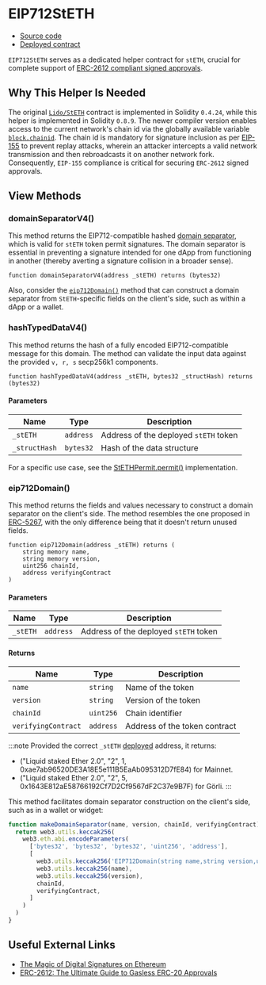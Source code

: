 # EIP712StETH

- [Source code](https://github.com/lidofinance/lido-dao/blob/master/contracts/0.8.9/EIP712StETH.sol)
- [Deployed contract](https://etherscan.io/address/0x8F73e4C2A6D852bb4ab2A45E6a9CF5715b3228B7)

`EIP712StETH` serves as a dedicated helper contract for `stETH`, crucial for complete support of [ERC-2612 compliant signed approvals](https://eips.ethereum.org/EIPS/eip-2612).

## Why This Helper Is Needed

The original [`Lido/StETH`](/contracts/lido) contract is implemented in Solidity `0.4.24`, while this helper is implemented in Solidity `0.8.9`. The newer compiler version enables access to the current network's chain id via the globally available variable [`block.chainid`](https://docs.soliditylang.org/en/v0.8.9/units-and-global-variables.html#block-and-transaction-properties). The chain id is mandatory for signature inclusion as per [EIP-155](https://eips.ethereum.org/EIPS/eip-155) to prevent replay attacks, wherein an attacker intercepts a valid network transmission and then rebroadcasts it on another network fork. Consequently, `EIP-155` compliance is critical for securing `ERC-2612` signed approvals.

## View Methods

### domainSeparatorV4()

This method returns the EIP712-compatible hashed [domain separator](https://eips.ethereum.org/EIPS/eip-712#definition-of-domainseparator), which is valid for `stETH` token permit signatures. The domain separator is essential in preventing a signature intended for one dApp from functioning in another (thereby averting a signature collision in a broader sense).

```sol
function domainSeparatorV4(address _stETH) returns (bytes32)
```

Also, consider the [`eip712Domain()`](/contracts/eip712-steth#eip712domain) method that can construct a domain separator from `StETH`-specific fields on the client's side, such as within a dApp or a wallet.

### hashTypedDataV4()

This method returns the hash of a fully encoded EIP712-compatible message for this domain. The method can validate the input data against the provided `v, r, s` secp256k1 components.

```sol
function hashTypedDataV4(address _stETH, bytes32 _structHash) returns (bytes32)
```

#### Parameters

| Name         | Type      | Description                           |
| ------------ | --------- | ------------------------------------- |
| `_stETH`     | `address` | Address of the deployed `stETH` token |
| `_structHash`| `bytes32` | Hash of the data structure            |

For a specific use case, see the [StETHPermit.permit()](https://github.com/lidofinance/lido-dao/blob/master/contracts/0.4.24/StETHPermit.sol#L99-L112) implementation.

### eip712Domain()

This method returns the fields and values necessary to construct a domain separator on the client's side. The method resembles the one proposed in [ERC-5267](https://eips.ethereum.org/EIPS/eip-5267), with the only difference being that it doesn't return unused fields.

```sol
function eip712Domain(address _stETH) returns (
    string memory name,
    string memory version,
    uint256 chainId,
    address verifyingContract
)
```

#### Parameters

| Name     | Type      | Description                           |
| -------- | --------- | ------------------------------------- |
| `_stETH` | `address` | Address of the deployed `stETH` token |

#### Returns

| Name              | Type       | Description                   |
| ----------------- | ---------- | ----------------------------- |
| `name`            | `string`   | Name of the token            |
| `version`         | `string`   | Version of the token         |
| `chainId`         | `uint256`  | Chain identifier             |
| `verifyingContract`| `address` | Address of the token contract |

:::note
Provided the correct `_stETH` [deployed](/deployed-contracts) address, it returns:

- ("Liquid staked Ether 2.0", "2", 1, 0xae7ab96520DE3A18E5e111B5EaAb095312D7fE84) for Mainnet.
- ("Liquid staked Ether 2.0", "2", 5, 0x1643E812aE58766192Cf7D2Cf9567dF2C37e9B7F) for Görli.
:::

This method facilitates domain separator construction on the client's side, such as in a wallet or widget:

```js
function makeDomainSeparator(name, version, chainId, verifyingContract) {
  return web3.utils.keccak256(
    web3.eth.abi.encodeParameters(
      ['bytes32', 'bytes32', 'bytes32', 'uint256', 'address'],
      [
        web3.utils.keccak256('EIP712Domain(string name,string version,uint256 chainId,address verifyingContract)'),
        web3.utils.keccak256(name),
        web3.utils.keccak256(version),
        chainId,
        verifyingContract,
      ]
    )
  )
}
```

## Useful External Links

- [The Magic of Digital Signatures on Ethereum](https://medium.com/mycrypto/the-magic-of-digital-signatures-on-ethereum-98fe184dc9c7)
- [ERC-2612: The Ultimate Guide to Gasless ERC-20 Approvals](https://medium.com/frak-defi/erc-2612-the-ultimate-guide-to-gasless-erc-20-approvals-2cd32ddee534)
